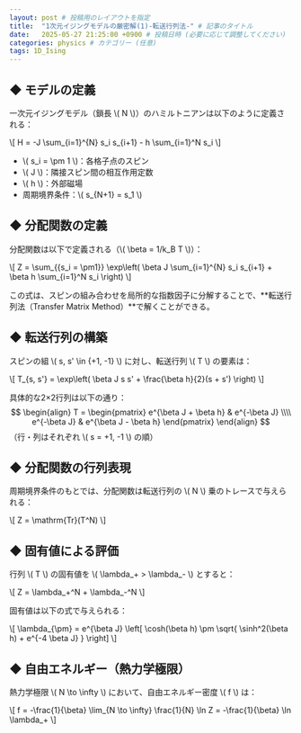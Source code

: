 ```yaml
---
layout: post # 投稿用のレイアウトを指定
title:  "1次元イジングモデルの厳密解(1)-転送行列法-" # 記事のタイトル
date:   2025-05-27 21:25:00 +0900 # 投稿日時 (必要に応じて調整してください)
categories: physics # カテゴリー (任意)
tags: 1D_Ising
---
```


## ◆ モデルの定義

一次元イジングモデル（鎖長 \\( N \\)）のハミルトニアンは以下のように定義される：

\\[
H = -J \sum_{i=1}^{N} s_i s_{i+1} - h \sum_{i=1}^N s_i
\\]

- \\( s_i = \pm 1 \\)：各格子点のスピン
- \\( J \\)：隣接スピン間の相互作用定数
- \\( h \\)：外部磁場
- 周期境界条件：\\( s_{N+1} = s_1 \\)

## ◆ 分配関数の定義

分配関数は以下で定義される（\\( \beta = 1/k_B T \\)）：

\\[
Z = \sum_{\{s_i = \pm1\}} \exp\left( \beta J \sum_{i=1}^{N} s_i s_{i+1} + \beta h \sum_{i=1}^N s_i \right)
\\]

この式は、スピンの組み合わせを局所的な指数因子に分解することで、**転送行列法（Transfer Matrix Method）**で解くことができる。

## ◆ 転送行列の構築

スピンの組 \\( s, s' \in \{+1, -1\} \\) に対し、転送行列 \\( T \\) の要素は：

\\[
T_{s, s'} = \exp\left( \beta J s s' + \frac{\beta h}{2}(s + s') \right)
\\]

具体的な2×2行列は以下の通り：
$$
\begin{align}
    T = 
        \begin{pmatrix}
            e^{\beta J + \beta h} & e^{-\beta J} \\\\
            e^{-\beta J} & e^{\beta J - \beta h}
        \end{pmatrix}
\end{align}
$$
（行・列はそれぞれ \\( s = +1, -1 \\) の順）

## ◆ 分配関数の行列表現

周期境界条件のもとでは、分配関数は転送行列の \\( N \\) 乗のトレースで与えられる：

\\[
Z = \mathrm{Tr}(T^N)
\\]

## ◆ 固有値による評価

行列 \\( T \\) の固有値を \\( \lambda_+ > \lambda_- \\) とすると：

\\[
Z = \lambda_+^N + \lambda_-^N
\\]

固有値は以下の式で与えられる：

\\[
\lambda_{\pm} = e^{\beta J} \left[ \cosh(\beta h) \pm \sqrt{ \sinh^2(\beta h) + e^{-4 \beta J} } \right]
\\]

## ◆ 自由エネルギー（熱力学極限）

熱力学極限 \\( N \to \infty \\) において、自由エネルギー密度 \\( f \\) は：

\\[
f = -\frac{1}{\beta} \lim_{N \to \infty} \frac{1}{N} \ln Z = -\frac{1}{\beta} \ln \lambda_+
\\]
